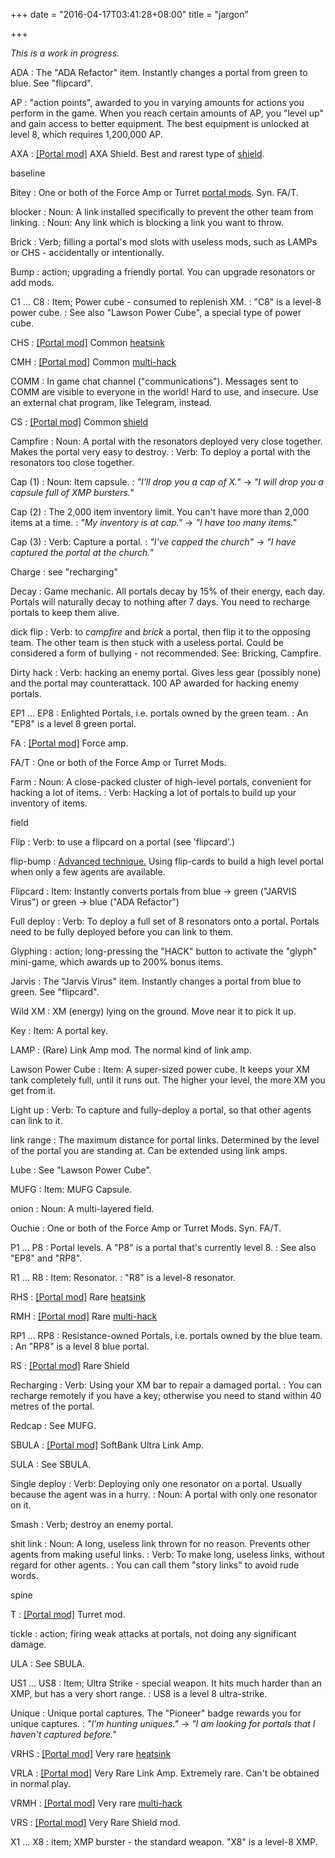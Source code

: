 +++
date = "2016-04-17T03:41:28+08:00"
title = "jargon"

+++

*This is a work in progress.*

ADA
: The "ADA Refactor" item. Instantly changes a portal from green to blue. See "flipcard".

AP
: "action points", awarded to you in varying amounts for actions you perform in the game. When you reach certain amounts of AP, you "level up" and gain access to better equipment. The best equipment is unlocked at level 8, which requires 1,200,000 AP.

AXA
: [[Portal mod]](/mods/) AXA Shield. Best and rarest type of [shield](/mods/shield.md).

baseline

Bitey
: One or both of the Force Amp or Turret [portal mods](/mods/). Syn. FA/T.

blocker
: Noun: A link installed specifically to prevent the other team from linking.
: Noun: Any link which is blocking a link you want to throw.

Brick
: Verb; filling a portal's mod slots with useless mods, such as LAMPs or CHS - accidentally or intentionally.

Bump
: action; upgrading a friendly portal. You can upgrade resonators or add mods.

C1 ... C8
: Item; Power cube - consumed to replenish XM.
: "C8" is a level-8 power cube.
: See also "Lawson Power Cube", a special type of power cube.

CHS
: [[Portal mod]](/mods/) Common [heatsink](/mods/heat_sink.md)

CMH
: [[Portal mod]](/mods/) Common [multi-hack](/mods/multi_hack.md)

COMM
: In game chat channel ("communications"). Messages sent to COMM are visible to everyone in the world! Hard to use, and insecure. Use an external chat program, like Telegram, instead.

CS
: [[Portal mod]](/mods/) Common [shield](/mods/shield.md)

Campfire
: Noun: A portal with the resonators deployed very close together. Makes the portal very easy to destroy.
: Verb: To deploy a portal with the resonators too close together.

Cap (1)
: Noun: Item capsule.
: *"I'll drop you a cap of X."* -> *"I will drop you a capsule full of XMP bursters."*

Cap (2)
: The 2,000 item inventory limit. You can't have more than 2,000 items at a time.
: *"My inventory is at cap."* -> *"I have too many items."*

Cap (3)
: Verb: Capture a portal.
: *"I've capped the church"* -> *"I have captured the portal at the church."*

Charge
: see "recharging"

Decay
: Game mechanic. All portals decay by 15% of their energy, each day. Portals will naturally decay to nothing after 7 days. You need to recharge portals to keep them alive.

dick flip
: Verb: to *campfire* and *brick* a portal, then flip it to the opposing team. The other team is then stuck with a useless portal. Could be considered a form of bullying - not recommended. See: Bricking, Campfire.

Dirty hack
: Verb: hacking an enemy portal. Gives less gear (possibly none) and the portal may counterattack.  100 AP awarded for hacking enemy portals.

EP1 ... EP8
: Enlighted Portals, i.e. portals owned by the green team.
: An "EP8" is a level 8 green portal.

FA
: [[Portal mod]](/mods/) Force amp.

FA/T
: One or both of the Force Amp or Turret Mods.

Farm
: Noun: A close-packed cluster of high-level portals, convenient for hacking a lot of items.
: Verb: Hacking a lot of portals to build up your inventory of items.

field

Flip
: Verb: to use a flipcard on a portal (see 'flipcard'.)

flip-bump
: [Advanced technique.](tactics/flip_bump.md) Using flip-cards to build a high level portal when only a few agents are available.

Flipcard
: Item: Instantly converts portals from blue -> green ("JARVIS Virus") or green -> blue ("ADA Refactor")

Full deploy
: Verb: To deploy a full set of 8 resonators onto a portal. Portals need to be fully deployed before you can link to them.

Glyphing
: action; long-pressing the "HACK" button to activate the "glyph" mini-game, which awards up to 200% bonus items.

Jarvis
: The "Jarvis Virus" item. Instantly changes a portal from blue to green. See "flipcard".

Wild XM
: XM (energy) lying on the ground. Move near it to pick it up.

Key
: Item: A portal key.

LAMP
: (Rare) Link Amp mod. The normal kind of link amp.

Lawson Power Cube
: Item: A super-sized power cube. It keeps your XM tank completely full, until it runs out. The higher your level, the more XM you get from it.

Light up
: Verb: To capture and fully-deploy a portal, so that other agents can link to it.

link range
: The maximum distance for portal links. Determined by the level of the portal you are standing at. Can be extended using link amps.

Lube
: See "Lawson Power Cube".

MUFG
: Item: MUFG Capsule.

onion
: Noun: A multi-layered field.

Ouchie
: One or both of the Force Amp or Turret Mods. Syn. FA/T.

P1 ... P8
: Portal levels. A "P8" is a portal that's currently level 8.
: See also "EP8" and "RP8".

R1 ... R8
: Item: Resonator.
: "R8" is a level-8 resonator.

RHS
: [[Portal mod]](/mods/) Rare [heatsink](/mods/heat_sink.md)

RMH
: [[Portal mod]](/mods/) Rare [multi-hack](/mods/multi_hack.md)

RP1 ... RP8
: Resistance-owned Portals, i.e. portals owned by the blue team.
: An "RP8" is a level 8 blue portal.

RS
: [[Portal mod]](/mods/) Rare Shield

Recharging
: Verb: Using your XM bar to repair a damaged portal.
: You can recharge remotely if you have a key; otherwise you need to stand within 40 metres of the portal.

Redcap
: See MUFG.

SBULA
: [[Portal mod]](/mods/) SoftBank Ultra Link Amp.

SULA
: See SBULA.

Single deploy
: Verb: Deploying only one resonator on a portal. Usually because the agent was in a hurry.
: Noun: A portal with only one resonator on it.

Smash
: Verb; destroy an enemy portal.


shit link
: Noun: A long, useless link thrown for no reason. Prevents other agents from making useful links.
: Verb: To make long, useless links, without regard for other agents.
: You can call them "story links" to avoid rude words.

spine

T
: [[Portal mod]](/mods/) Turret mod.

tickle
: action; firing weak attacks at portals, not doing any significant damage.

ULA
: See SBULA.

US1 ... US8
: Item; Ultra Strike - special weapon. It hits much harder than an XMP, but has a very short range.
: US8 is a level 8 ultra-strike.

Unique
: Unique portal captures. The "Pioneer" badge rewards you for unique captures.
: *"I'm hunting uniques."* -> *"I am looking for portals that I haven't captured before."*

VRHS
: [[Portal mod]](/mods/) Very rare [heatsink](/mods/heat_sink.md)

VRLA
: [[Portal mod]](/mods/) Very Rare Link Amp. Extremely rare. Can't be obtained in normal play.

VRMH
: [[Portal mod]](/mods/) Very rare [multi-hack](/mods/multi_hack.md)

VRS
: [[Portal mod]](/mods/) Very Rare Shield mod.

X1 ... X8
: item; XMP burster - the standard weapon. "X8" is a level-8 XMP.


